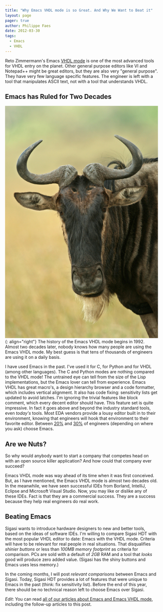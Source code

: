 ```yaml
---
title: "Why Emacs VHDL mode is so Great. And Why We Want to Beat it"
layout: page
pager: true
author: Philippe Faes
date: 2012-03-30
tags: 
  - Emacs
  - VHDL
---
```

Reto Zimmermann's Emacs <a href="http://www.iis.ee.ethz.ch/~zimmi/emacs/vhdl-mode.html">VHDL mode</a> is one of the most advanced tools for VHDL entry on the planet. Other general purpose editors like VI and Notepad++ might be great editors, but they are also very "general purpose". They have very few language specific features. The engineer is left with a tool that manipulates ASCII text, not with a tool that understands VHDL.

## Emacs has Ruled for Two Decades

![Gnu](images/gnu.jpg){: align="right"} The history of the Emacs VHDL mode begins in 1992. Almost two decades later, nobody knows how many people are using the Emacs VHDL mode. My best guess is that tens of thousands of engineers are using it on a daily basis.

I have used Emacs in the past. I've used it for C, for Python and for VHDL (among other languages). The C and Python modes are nothing compared to the VHDL mode! The untrained eye can tell from the size of the Lisp implementations, but the Emacs lover can tell from experience. Emacs VHDL has great macro's, a design hierarchy browser and a code formatter, which includes vertical alignment. It also has code fixing: sensitivity lists get updated to avoid latches. I'm ignoring the trivial features like block comment, which every decent editor should have. This feature set is quite impressive. In fact it goes above and beyond the industry standard tools, even <em>today's</em> tools. Most EDA vendors provide a lousy editor built in to their environment, knowing that engineers will hook that environment to their favorite editor. Between [20%](/blog/neither-vi-nor-emacs-are-most-popular-vhdl-editor.html) and <a href="http://www.vhdleditor.com/poll">30%</a> of engineers (depending on where you ask) choose Emacs.  

## Are we Nuts?

So why would anybody want to start a company that competes head on with an open source killer application? And how could that company ever succeed?

Emacs VHDL mode was way ahead of its time when it was first conceived. But, as I have mentioned, the Emacs VHDL mode is almost two decades old. In the meanwhile, we have seen successful IDEs from Borland, IntelliJ, Eclipse and Microsoft Visual Studio. Now, you may like or dislike any of these IDEs. Fact is that they are a commercial success. They are a success because they help real engineers do real work.

## Beating Emacs

Sigasi wants to introduce hardware designers to new and better tools, based on the ideas of software IDEs. I'm willing to compare Sigasi HDT with the most popular VHDL editor to date: Emacs with the VHDL mode. Criteria will have to be relevant for real people in real situations. That disqualifies <em>shinier buttons</em> or less than <em>100MB memory footprint</em> as criteria for comparison. PCs are sold with a default of <em>2GB</em> RAM and a tool that <em>looks</em> good will produce zero added value. (Sigasi has the shiny buttons and Emacs uses less memory.)

In the coming months, I will post <em>relevant comparisons</em> between Emacs and Sigasi. Today, Sigasi HDT provides a lot of features that were unique to Emacs in the past (think: fix sensitivity list). Before the end of this year, there should be no technical reason left to choose Emacs over Sigasi.

*Edit*: You can read <a href=".">all of our articles about Emacs and Emacs VHDL mode</a>, including the follow-up articles to this post. 